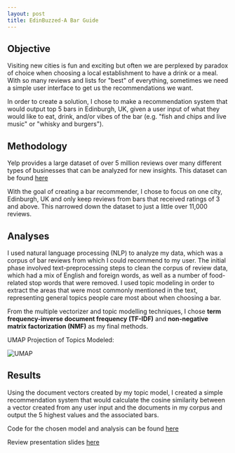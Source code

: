```yaml
---
layout: post
title: EdinBuzzed-A Bar Guide 
---
```


<h2>Objective</h2>
Visiting new cities is fun and exciting but often we are perplexed by paradox of choice when choosing a local establishment to have a drink or a meal. With so many reviews and lists for "best" of everything, sometimes we need a simple user interface to get us the recommendations we want. 

In order to create a solution, I chose to make a recommendation system that would output top 5 bars in Edinburgh, UK, given a user input of what they would like to eat, drink, and/or vibes of the bar (e.g. "fish and chips and live music" or "whisky and burgers"). 

<h2>Methodology</h2>
Yelp provides a large dataset of over 5 million reviews over many different types of businesses that can be analyzed for new insights. This dataset can be found <a href="https://www.yelp.com/dataset">here</a> 

With the goal of creating a bar recommender, I chose to focus on one city, Edinburgh, UK and only keep reviews from bars that received ratings of 3 and above. This narrowed down the dataset to just a little over 11,000 reviews. 

<h2>Analyses</h2>
I used natural language processing (NLP) to analyze my data, which was a corpus of bar reviews from which I could recommend to my user. The initial phase involved text-preprocessing steps to clean the corpus of review data, which had a mix of English and foreign words, as well as a number of food-related stop words that were removed. I used topic modeling in order to extract the areas that were most commonly mentioned in the text, representing general topics people care most about when choosing a bar. 

From the multiple vectorizer and topic modelling techniques, I chose **term frequency-inverse document frequency (TF-IDF)** and **non-negative matrix factorization (NMF)** as my final methods. 

UMAP Projection of Topics Modeled: 

![UMAP]({{sodas32.github.io}}/images/UMAP.png)

<h2>Results</h2>
Using the document vectors created by my topic model, I created a simple recommendation system that would calculate the cosine similarity between a vector created from any user input and the documents in my corpus and output the 5 highest values and the associated bars. 

Code for the chosen model and analysis can be found <a href="https://github.com/sodas32/Metis-Project-4/blob/master/Project4_NLP.ipynb">here</a>

Review presentation slides <a href="https://github.com/sodas32/Metis-Project-4/blob/master/Project4Sonali.pdf">here</a>
